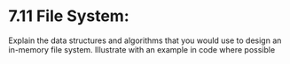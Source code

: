 # 7.11 File System:
Explain the data structures and algorithms that you would use to design an in-memory file system.
Illustrate with an example in code where possible
